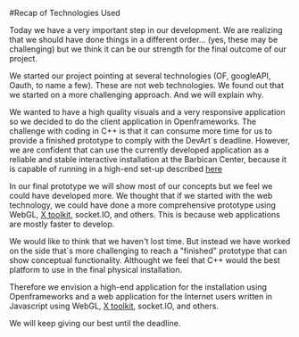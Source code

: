 #Recap of Technologies Used

Today we have a very important step in our development. We are realizing that we should have done things in a different order... (yes, these may be challenging) but we think it can be our strength for the final outcome of our project.

We started our project pointing at several technologies (OF, googleAPI, Oauth, to name a few). These are not web technologies. We found out that we started on a more challenging approach. And we will explain why.

We wanted to have a high quality visuals and a very responsive application so we decided to do the client application in Openframeworks. The challenge with coding in C++ is that it can consume more time for us to provide a finished prototype to comply with the DevArt`s deadline. However, we are confident that can use the currently developed application as a reliable and stable interactive installation at the Barbican Center, because it is capable of running in a high-end set-up described [here]()

In our final prototype we will show most of our concepts but we feel we could have developed more. We thought that if we started with the web technology, we could have done a more comprehensive prototype using WebGL, [X toolkit](https://github.com/xtk/X), socket.IO, and others. This is because web applications are mostly faster to develop.

We would like to think that we haven't lost time. But instead we have worked on the side that`s more challenging to reach a "finished" prototype that can show conceptual functionality. Althought we feel that  C++ would the best platform to use in the final physical installation.

Therefore we envision a high-end application for the installation using Openframeworks and a web application for the Internet users written in Javascript using WebGL, [X toolkit](https://github.com/xtk/X), socket.IO, and others.

We will keep giving our best until the deadline.

